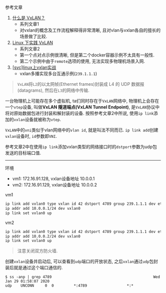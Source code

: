 参考文章

1. [什么是 VxLAN？](https://segmentfault.com/a/1190000019662412)
    - 系列文章1
    - 对vxlan的概念及工作流程解释得非常清晰, 且对vlan与vxlan各自的擅长的场景做了比较.
2. [Linux 下实践 VxLAN](https://segmentfault.com/a/1190000019905778)
    - 系列文章2
    - 第一个点对点示例很清晰, 但是第二个docker容器示例不太具有一般性.
    - 第二个示例中由于`remote`选项的使用, 无法实现多物理机场景入网.
3. [[svc]linux上vxlan实战](https://www.cnblogs.com/iiiiher/p/8082779.html)
    - vxlan多播实现多台互通示例(`239.1.1.1`)

> `VxLAN`将`L2`的以太网帧(Ethernet frames)封装成 L4 的 UDP 数据报(datagrams), 然后在`L3`的网络中传输.

一台物理机上可能存在多个虚拟机, ta们同时存在于`VxLAN`网络中, 物理机上会存在一个`vtep`设备, 叫做**VxLAN 隧道端点(VxLAN Tunnel Endpoint)**, 是`VxLAN`协议中将对原始数据包进行封装和解封装的设备. 按照参考文章2中所说, 使用`ip link`添加的`vxlan`设备就被称为`vtep`.

`VxLAN`中的`vni`类似于vlan网络中的`vlan id`, 就是叫法不同而已. `ip link add`创建`vxlan`设备时, `id`参数即`VNI`.

参考文章2中在使用`ip link`添加vxlan类型的网络接口时的`dstport`参数为udp包发送的目标端口值.

------

环境

- vm1: 172.16.91.128, vxlan设备地址 10.0.0.1
- vm2: 172.16.91.129, vxlan设备地址 10.0.0.2

vm1

```bash
ip link add vxlan0 type vxlan id 42 dstport 4789 group 239.1.1.1 dev eth0
ip addr add 10.0.0.1/24 dev vxlan0
ip link set vxlan0 up
```

vm2

```bash
ip link add vxlan0 type vxlan id 42 dstport 4789 group 239.1.1.1 dev eth0
ip addr add 10.0.0.2/24 dev vxlan0
ip link set vxlan0 up
```

> 注意关闭双方防火墙.

创建`vxlan`设备并启动后, 可以查看到`udp`端口的开放状态, 之后`vxlan`通过`udp`包封装后就是通过这个端口通信的.

```console
$ ss -anp | grep 4789                                              Wed Jan 29 01:58:07 2020
udp    UNCONN     0	 0         *:4789                  *:*
```

